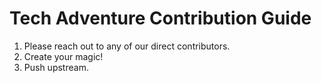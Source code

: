 # Tech Adventure Contribution Guide

1. Please reach out to any of our direct contributors.
2. Create your magic!
3. Push upstream.
